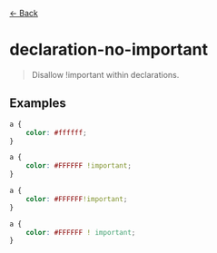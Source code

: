 [&#x2190; Back](./)
# declaration-no-important

> Disallow !important within declarations.

 

## Examples

<code-highlight>
 
<div slot="correct">

```css
a {
    color: #ffffff;
}
```

</div>

 
<div slot="incorrect">

```css
a {
    color: #FFFFFF !important;
}

a {
    color: #FFFFFF!important;
}

a {
    color: #FFFFFF ! important;
}
```

</div>

 
</code-highlight>

